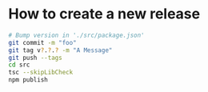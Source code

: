 # How to create a new release

```bash
# Bump version in './src/package.json'
git commit -m "foo"
git tag v?.?.? -m "A Message"
git push --tags
cd src
tsc --skipLibCheck
npm publish
```
